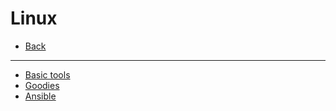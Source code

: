 # Linux

* [Back](../readme.md)
---
* [Basic tools](basic-tools.md)
* [Goodies](goodies.md)
* [Ansible](ansible.md)
